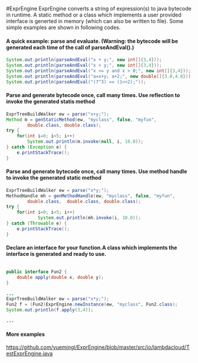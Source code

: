 #ExprEngine
ExprEngine converts a string of expression(s) to java bytecode in runtime. A static method or a class which implements a user provided interface is generted in memory (which can also be written to file). Some simple examples are shown in following codes.  

#### A quick example: parse and evaluate. (Warning: the bytecode will be generated each time of the call of parseAndEval().)
```Java
System.out.println(parseAndEval("x + y;", new int[]{3,4}));
System.out.println(parseAndEval("x > y;", new int[]{3,4}));
System.out.println(parseAndEval("x <= y and x > 0;", new int[]{3,4}));
System.out.println(parseAndEval("a=x+y; a+2;", new double[]{3.0,4.0}));
System.out.println(parseAndEval("(7^3) == (1<<2);"));

```

####  Parse and generate bytecode once, call many times. Use reflection to invoke the generated statis method

```Java
ExprTreeBuildWalker ew = parse("x+y;");
Method m = genStaticMethod(ew, "myclass", false, "myfun", 
		double.class, double.class);
try {
	for(int i=0; i<5; i++)
		System.out.println(m.invoke(null, i, 10.0));
} catch (Exception e) {
	e.printStackTrace();
}
```
	
#### Parse and generate bytecode once, call many times. Use method handle to invoke the generated static method
```Java
ExprTreeBuildWalker ew = parse("x*y;");
MethodHandle mh = genMethodHandle(ew, "myclass", false, "myfun", 
		double.class,  double.class, double.class);
try {
	for(int i=0; i<5; i++)
			System.out.println(mh.invoke(i, 10.0));
} catch (Throwable e) {
	e.printStackTrace();
}
```

#### Declare an interface for your function.A class which implements the interface is generated and ready to use.
```Java

public interface Fun2 {
	double apply(double x, double y);
}

...
ExprTreeBuildWalker ew = parse("x*y;");
Fun2 f = (Fun2)ExprEngine.newInstance(ew, "myclass", Fun2.class);
System.out.println(f.apply(3,4));

...

```

#### More examples
https://github.com/yuemingl/ExprEngine/blob/master/src/io/lambdacloud/TestExprEngine.java
